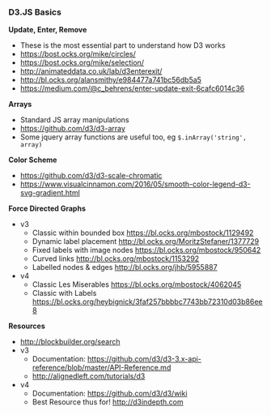 ### D3.JS Basics

__Update, Enter, Remove__
  
  * These is the most essential part to understand how D3 works
  * https://bost.ocks.org/mike/circles/
  * https://bost.ocks.org/mike/selection/
  * http://animateddata.co.uk/lab/d3enterexit/
  * http://bl.ocks.org/alansmithy/e984477a741bc56db5a5
  * https://medium.com/@c_behrens/enter-update-exit-6cafc6014c36

__Arrays__

  * Standard JS array manipulations
  * https://github.com/d3/d3-array
  * Some jquery array functions are useful too, eg `$.inArray('string', array)`

__Color Scheme__

  * https://github.com/d3/d3-scale-chromatic
  * https://www.visualcinnamon.com/2016/05/smooth-color-legend-d3-svg-gradient.html

__Force Directed Graphs__

 * v3
    * Classic within bounded box https://bl.ocks.org/mbostock/1129492
    * Dynamic label placement http://bl.ocks.org/MoritzStefaner/1377729
    * Fixed labels with image nodes https://bl.ocks.org/mbostock/950642
    * Curved links http://bl.ocks.org/mbostock/1153292
    * Labelled nodes & edges http://bl.ocks.org/jhb/5955887
 * v4
    * Classic Les Miserables https://bl.ocks.org/mbostock/4062045
    * Classic with Labels https://bl.ocks.org/heybignick/3faf257bbbbc7743bb72310d03b86ee8

 __Resources__

  * http://blockbuilder.org/search
  * v3 
    * Documentation: https://github.com/d3/d3-3.x-api-reference/blob/master/API-Reference.md
    * http://alignedleft.com/tutorials/d3
  * v4
    * Documentation: https://github.com/d3/d3/wiki
    * Best Resource thus for! http://d3indepth.com